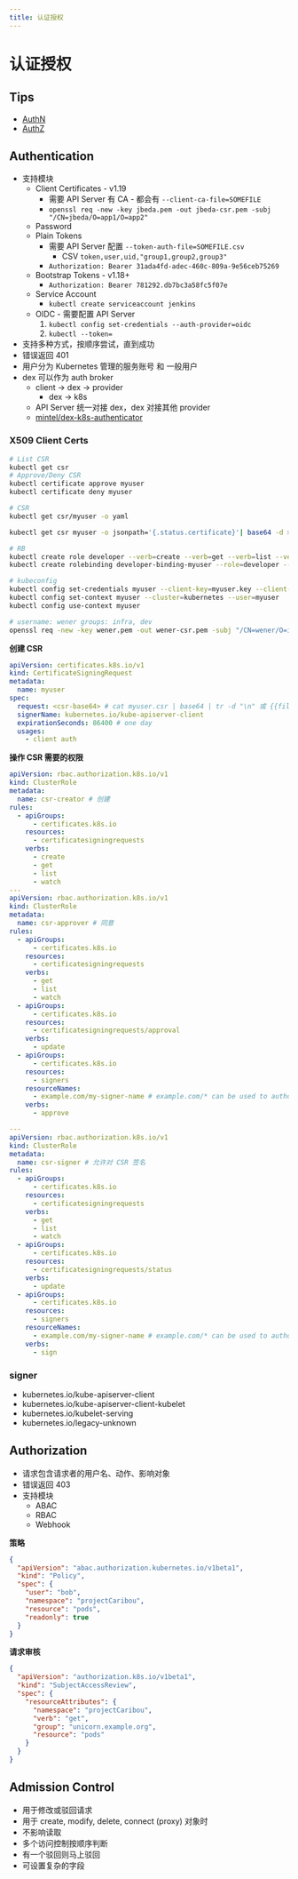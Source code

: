 ```yaml
---
title: 认证授权
---
```


# 认证授权

## Tips

- [AuthN](https://kubernetes.io/docs/reference/access-authn-authz/authentication/)
- [AuthZ](https://kubernetes.io/docs/reference/access-authn-authz/authorization/)

## Authentication

- 支持模块
  - Client Certificates - v1.19
    - 需要 API Server 有 CA - 都会有 `--client-ca-file=SOMEFILE`
    - `openssl req -new -key jbeda.pem -out jbeda-csr.pem -subj "/CN=jbeda/O=app1/O=app2"`
  - Password
  - Plain Tokens
    - 需要 API Server 配置 `--token-auth-file=SOMEFILE.csv`
      - CSV `token,user,uid,"group1,group2,group3"`
    - `Authorization: Bearer 31ada4fd-adec-460c-809a-9e56ceb75269`
  - Bootstrap Tokens - v1.18+
    - `Authorization: Bearer 781292.db7bc3a58fc5f07e`
  - Service Account
    - `kubectl create serviceaccount jenkins`
  - OIDC - 需要配置 API Server
    1. `kubectl config set-credentials --auth-provider=oidc`
    2. `kubectl --token=`
- 支持多种方式，按顺序尝试，直到成功
- 错误返回 401
- 用户分为 Kubernetes 管理的服务账号 和 一般用户
- dex 可以作为 auth broker
  - client -> dex -> provider
    - dex -> k8s
  - API Server 统一对接 dex，dex 对接其他 provider
  - [mintel/dex-k8s-authenticator](https://github.com/mintel/dex-k8s-authenticator)

### X509 Client Certs

```bash
# List CSR
kubectl get csr
# Approve/Deny CSR
kubectl certificate approve myuser
kubectl certificate deny myuser

# CSR
kubectl get csr/myuser -o yaml

kubectl get csr myuser -o jsonpath='{.status.certificate}'| base64 -d > myuser.crt

# RB
kubectl create role developer --verb=create --verb=get --verb=list --verb=update --verb=delete --resource=pods
kubectl create rolebinding developer-binding-myuser --role=developer --user=myuser

# kubeconfig
kubectl config set-credentials myuser --client-key=myuser.key --client-certificate=myuser.crt --embed-certs=true
kubectl config set-context myuser --cluster=kubernetes --user=myuser
kubectl config use-context myuser
```

```bash
# username: wener groups: infra, dev
openssl req -new -key wener.pem -out wener-csr.pem -subj "/CN=wener/O=infra/O=dev"
```

**创建 CSR**

```yaml
apiVersion: certificates.k8s.io/v1
kind: CertificateSigningRequest
metadata:
  name: myuser
spec:
  request: <csr-base64> # cat myuser.csr | base64 | tr -d "\n" 或 {{file john.csr | b64enc}}
  signerName: kubernetes.io/kube-apiserver-client
  expirationSeconds: 86400 # one day
  usages:
    - client auth
```

**操作 CSR 需要的权限**

```yaml
apiVersion: rbac.authorization.k8s.io/v1
kind: ClusterRole
metadata:
  name: csr-creator # 创建
rules:
  - apiGroups:
      - certificates.k8s.io
    resources:
      - certificatesigningrequests
    verbs:
      - create
      - get
      - list
      - watch
---
apiVersion: rbac.authorization.k8s.io/v1
kind: ClusterRole
metadata:
  name: csr-approver # 同意
rules:
  - apiGroups:
      - certificates.k8s.io
    resources:
      - certificatesigningrequests
    verbs:
      - get
      - list
      - watch
  - apiGroups:
      - certificates.k8s.io
    resources:
      - certificatesigningrequests/approval
    verbs:
      - update
  - apiGroups:
      - certificates.k8s.io
    resources:
      - signers
    resourceNames:
      - example.com/my-signer-name # example.com/* can be used to authorize for all signers in the 'example.com' domain
    verbs:
      - approve

---
apiVersion: rbac.authorization.k8s.io/v1
kind: ClusterRole
metadata:
  name: csr-signer # 允许对 CSR 签名
rules:
  - apiGroups:
      - certificates.k8s.io
    resources:
      - certificatesigningrequests
    verbs:
      - get
      - list
      - watch
  - apiGroups:
      - certificates.k8s.io
    resources:
      - certificatesigningrequests/status
    verbs:
      - update
  - apiGroups:
      - certificates.k8s.io
    resources:
      - signers
    resourceNames:
      - example.com/my-signer-name # example.com/* can be used to authorize for all signers in the 'example.com' domain
    verbs:
      - sign
```

### signer

- kubernetes.io/kube-apiserver-client
- kubernetes.io/kube-apiserver-client-kubelet
- kubernetes.io/kubelet-serving
- kubernetes.io/legacy-unknown

## Authorization

- 请求包含请求者的用户名、动作、影响对象
- 错误返回 403
- 支持模块
  - ABAC
  - RBAC
  - Webhook

**策略**

```json
{
  "apiVersion": "abac.authorization.kubernetes.io/v1beta1",
  "kind": "Policy",
  "spec": {
    "user": "bob",
    "namespace": "projectCaribou",
    "resource": "pods",
    "readonly": true
  }
}
```

**请求审核**

```json
{
  "apiVersion": "authorization.k8s.io/v1beta1",
  "kind": "SubjectAccessReview",
  "spec": {
    "resourceAttributes": {
      "namespace": "projectCaribou",
      "verb": "get",
      "group": "unicorn.example.org",
      "resource": "pods"
    }
  }
}
```

## Admission Control

- 用于修改或驳回请求
- 用于 create, modify, delete, connect (proxy) 对象时
- 不影响读取
- 多个访问控制按顺序判断
- 有一个驳回则马上驳回
- 可设置复杂的字段
